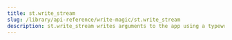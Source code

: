```yaml
---
title: st.write_stream
slug: /library/api-reference/write-magic/st.write_stream
description: st.write_stream writes arguments to the app using a typewriter effect.
---
```


<Autofunction function="streamlit.write_stream" />

